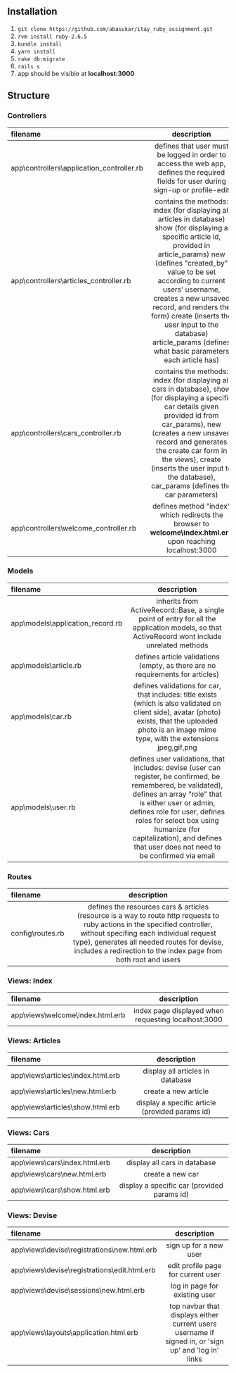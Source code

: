 ## Installation
1. `git clone https://github.com/abasukar/itay_ruby_assignment.git`
2. `rvm install ruby-2.6.5`
3. `bundle install`
4. `yarn install`
6. `rake db:migrate`
7. `rails s`
6. app should be visible at <strong>localhost:3000</strong>

## Structure

### Controllers
| filename | description |
| :---         |     :---:      |
| app\controllers\application_controller.rb | defines that user must be logged in order to access the web app, defines the required fields for user during sign-up or profile-edit |
| app\controllers\articles_controller.rb | contains the methods: index (for displaying all articles in database) show (for displaying a specific article id, provided in article_params) new (defines "created_by" value to be set according to current users' username, creates a new unsaved record, and renders the form) create (inserts the user input to the database) article_params (defines what basic parameters each article has) |
| app\controllers\cars_controller.rb | contains the methods: index (for displaying all cars in database), show (for displaying a specific car details given provided id from car_params), new (creates a new unsaved record and generates the create car form in the views), create (inserts the user input to the database), car_params (defines the car parameters) |
| app\controllers\welcome_controller.rb | defines method "index" which redirects the browser to **welcome\index.html.erb** upon reaching localhost:3000 |

### Models
| filename | description |
| :---         |     :---:      |
| app\models\application_record.rb | inherits from ActiveRecord::Base, a single point of entry for all the application models, so that ActiveRecord wont include unrelated methods |
| app\models\article.rb | defines article validations (empty, as there are no requirements for articles) |
| app\models\car.rb | defines validations for car, that includes: title exists (which is also validated on client side), avatar (photo) exists, that the uploaded photo is an image mime type, with the extensions jpeg,gif,png |
| app\models\user.rb | defines user validations, that includes: devise (user can register, be confirmed, be remembered, be validated), defines an array "role" that is either user or admin, defines role for user, defines roles for select box using humanize (for capitalization), and defines that user does not need to be confirmed via email |

### Routes
| filename | description |
| :---         |     :---:      |
| config\routes.rb | defines the resources cars & articles (resource is a way to route http requests to ruby actions in the specified controller, without specifing each individual request type), generates all needed routes for devise, includes a redirection to the index page from both root and users |

### Views: Index
| filename | description |
| :---         |     :---:      |
| app\views\welcome\index.html.erb | index page displayed when requesting localhost:3000 |

### Views: Articles
| filename | description |
| :---         |     :---:      |
| app\views\articles\index.html.erb | display all articles in database |
| app\views\articles\new.html.erb | create a new article |
| app\views\articles\show.html.erb | display a specific article (provided params id) |

### Views: Cars
| filename | description |
| :---         |     :---:      |
| app\views\cars\index.html.erb | display all cars in database |
| app\views\cars\new.html.erb | create a new car |
| app\views\cars\show.html.erb | display a specific car (provided params id) |

### Views: Devise
| filename | description |
| :---         |     :---:      |
| app\views\devise\registrations\new.html.erb | sign up for a new user |
| app\views\devise\registrations\edit.html.erb | edit profile page for current user |
| app\views\devise\sessions\new.html.erb | log in page for existing user |
| app\views\layouts\application.html.erb | top navbar that displays either current users username if signed in, or 'sign up' and 'log in' links |
